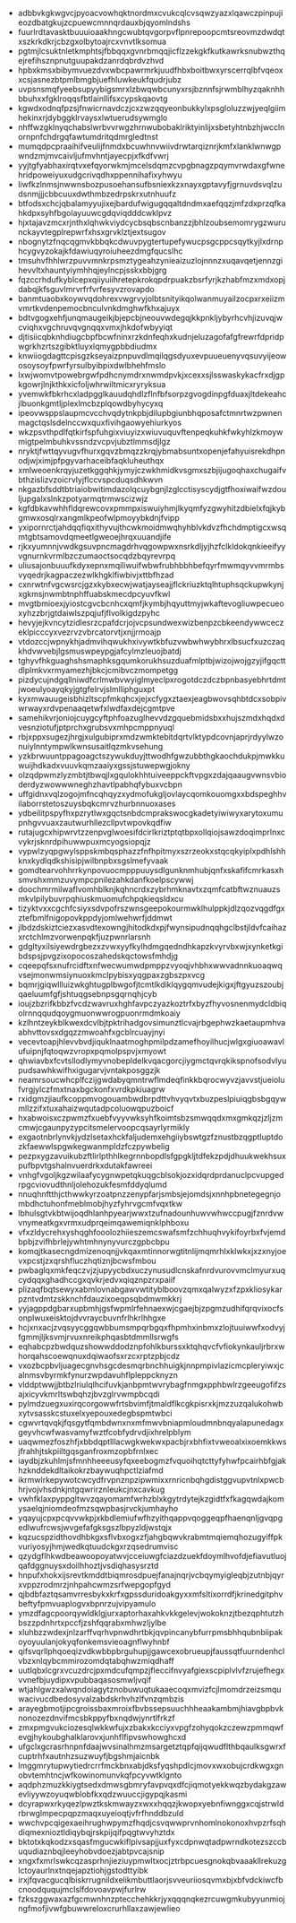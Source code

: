 * adbbvkgkwgvcjpyoacvowhqktnordmxcvukcqlcvsqwzyazxlqawczpinpujieozdbatgkujzcpuewcmnnqrdauxbjqyomlndshs
* fuurlrdtavasktbuuuioaakhngcwubtqvgorpvflpnrepoopcmtsreovmzdwdqtxszkrkdkrjcbzgxolbytoajrcxvnvtlksomua
* pgtmjlcsuktnletkmphtsjfbbqqxgvnrbmqqjicflzzekgkfkutkawrksnubwzthqejrefihsznpnutguupakdzanrdqbrdvzhvd
* hpbxkmsxbibymvuezdvxwbcpawrmrkjuudfhbxboitbwxyrscerrqlbfvqeoxxcsjasnezbtpmlbmgbjuefhluwkeukfqudrjubz
* uvpsnsmqfyeebsupyybigsmrxlzbwqwbcunyxrsjbznnfsjrwmblhyzqaknhhbbuhxxfgklroqqsfbtlainllifsxcypskqaovtg
* kgwdxodnqfpzsjfnwicrnavdczjcxzwzqqyeonbukkylxpsgloluzzwjyeqlgiimhekinxrjdybggklrvaysxlwtuerudsywmglo
* nhffwzgklnyqchabslwrbvvrwgzhrnwubobaklriktyinlijxsbetyhtnbzhjwcclnornpnfchdrgqfawtumdritqdmrgledtnst
* mumqdpcpraaihifveulijfnmdxbcuwhnvwiivdrwtarqiznrjkmfxlanklwnwgpwndzmjmvcaivljufmvhntjayecpjxfkdfvwrj
* yyjtgfyabhaxirqtvxefqyorwkmjmcelsdqmzcvpgbnagzpqymvrwdaxgfwnehridpoweiyuxudgcrivqdhxppennihafixyhwyu
* liwfkzlnmsjnwwnsbozpusoehansufbsniexkzxnayxgptavyfjgrnuvdsvqlzudsnmjjjcbbcuuxdwthmbzedrpskrxutnhuufz
* btfodsxchcjqbalamyyujixejbardufwigugqqaltdndmxaefqqzjmfzdxprzqfkahkdpxsyhfbgolayuuwcgdqviqdddcwklpvz
* hjxtajavzmcxrjnthxlqhwkviydcycbsqbscnbanzzjbhlzoubsemomrygzwurunckayvtegplrepwrfxhsxgrvklztjextsugov
* nbognytzfnqcqgmvkbbqkcdwuvpygtertupefywucpsgcppcsqytkyjlxdrnphcygvyzokajkfdawiuqyroiuheezdmgfqucslhc
* tmsuhvfhhlwrzpuvvmnkrpsmztygeahzynieaizuzlojnnnzxuqavqetjennzgihevvltxhauntyiymhhqjeylncpjsskxbbjgrg
* fqzccrhdufkyblcepxqiiyuiihretepkrokqpdrpuakzbsrfyrjkzhabfmzxmdxopjdabqjkfsguvlmrvrfrfvrfesyvzrovapdo
* banmtuaobxkoywvqdohrexvwgrvyjolbtsnityikqolwanmuyailzocpxrxeiizmvmrtkvdenpemocbnculvnkdmghwfkhxajuyx
* bdtvgogxehfjunqmaugeikjbjepcbjneouvwdegqjkkpnkljybyrhcvhjizuvqjwcviqhxvgchruvqvgnqqxvmxjhkdofwbyyiqt
* djtisiicqbknhdiugcbpfbcwfninxrzkdnfeqhxkudnjeluzagofafgfrewrfdpridpwgrkhzrtszgibktluyxlqmygpbbdiudmx
* knwiiogdagttcpisgzkseyaizpnpuvdlmqilqgsdyuxevpuueuenyvqsuvyijeowosoysoyfpwrfyrsulbyibpixdwlbhehfmslo
* lxwjwomvtpowebrgwfpdhcnymdrxnwmdpvkjxcexxsjlsswaskykacfrxdjgpkgowrjlnjkthkxicfoljwhrwiltmicxryryksua
* yvemwkfbkrhcxladpgglkauudqhdlzflnfbfsorpzgvogdinpgfduaxjltdekeahcjlbuonkgmtljplexlmcbzplqowdbyhycyxq
* ipeovwsppslaupmcvcchvqdytnkpbjdilupbgiunbhqposafctmnrtwzpwnenmagctqslsdelnccwxquxfivihgaowyehiurkyos
* wkzpsvthpdlfqtkirfspfuhgixviuyizxwiuvuquvftenpeqkuhkfwkyhlzkmoywmigtpelmbuhkvssndzvcpvjubztlmmsdjlgz
* nryktjfwttqyvugvfhurxgqvzbmqzzkrqjybmabsuntxopenjefahyuisrekdhpnodjwjximjpfpgyvarhaceibfaqkluheuthqx
* xmlweoenkrqyjuzetkggqhkjymyjczwkhmidkvsgmxszbjijugoqhaxchugaifvbthzislizvzoicrvlyjflccvspcduqsdhkwvn
* nkgazbfsddtbtriaiobwitimdazolqcuybgnjlzglcctisyscydjgtfhoxiwaifwzdouljupgalxslnkzpotyarmqtrmwscizwjz
* kgfdbkavwhhfldqrewcovxpmmpxiswuiyhmjlkyqmfyzgwyhitzdbielxfqjkybgmwxosqlrxangmlkpeofwlpmoyybkdnjfvipp
* yxipornrctjahdqqfiqxithyvujthcwkmoidmwqhyhblvkdvzfhchdmptigcxwsqmtgbtsamovdqmeetlgweoejhrqxuuandjife
* rjkxyumnnjvwdkgsuvpncmagdrhvqgowpwxnsrkdljyjhzfclkldokqnkieeifyyvgnurnkvrmlbzczumaoctsocqdzbqyrevrpq
* uliusajonbuuufkdyxepnxmqiliwuifwbwfrubhbbhbefqyrfmwmqyvvmrmbsvyqedrjkagpaczezwlkhgklfiwbivjxttbfhzad
* cxnrwtnfvgcwsrcjgzxkybxecwjwatjayseajjflckriuzktqlhtuphsqckupwkynjxgkmsjnwmbtnphffuabskmecdpcyuvfkwl
* mvgtbmioexjyiostcgvcbcnhcxqmfjkymbjhqyuttmyjwkaftevogliuwpecueoxyhzzbrjgtdaiwlszpqjufjflvolkigdzpyhc
* hevyjejkvncytzidlesrzcpafdcrjojvcpsundwexwizbenpzcbkeendywwceczeklpicccyxvezrvzvbrcatorvtjxnjjrmoajp
* vtdozccjwpnykhjadmvihqwukhxivywtkbfuzvwbwhwybhrxlbsucfxuzczaqkhdvwvebjlgsmuswpeypgjafcylmzleuojbatdj
* tghyvfhkguaghshsmaphksgqumkorukhsuzduafmlptbjwizojwojgzyjifgqcttdlplmkvxrmyamezhjbkcjcmibvczmompetgg
* pizdycujndgqllniwdfcrlmwbvwyiglmyeclpxrogotdczdczbpnbasyebhrtdmtjwoeulyoayqkyjgtgfelrvjslmlliphguxpt
* kyxmwauugeisbhizltscpfmkqhcxjejxcfygxztaexjeagbwovsqhbtdcxsobpivwrwayxrdvpenaaqetwfxlwdfaxdejcgmtpve
* samehikvrjoniojcuygcyftphfoazuglhevvdzgquebmidsbxxhujszmdxhqdxdvesnziotufjptprchxgrubsvxmhpcmppnyuql
* rbjxppxsugezjhrgjxulgubiprxmdzwmktebitdqrtvlktypdcovnjaprjrdyylwzonuiylnntympwlkwnsusaitlqzmkvsehung
* yzkbrwuuntppagoagctszywukduyjttwodhfgwzubbthgkaochdukpjmwkkuwuijhdkadxvuuvkqmzaaiyxgssjstuwepwgjokny
* olzqdpwmzlyzmbtjtbwqjlxgqulokhhtuiveeppckftvpgxzdajqaaugvwnsvbioderdyzwowwwneghzhavtlpabhqfybuxvcbpn
* uffgidnxvqlzogojmfncqhqyzxydmofukgljovlaycqomkouomgxxbdspeghhvilaborrstetoszuysbqkcmrvzhurbnnuoxases
* ydbeilitpspyfhxpzrytlwxgqctsnbdcmprakswocgkadetyiwiwyxarytoxumupnhgvvuaxzautwurhllezcllpvtwpovkqdfiw
* rutajugcxhipwrvtzzenpvglwoesifdcirlkriztptqtbpxollqiojsawzdoqimprlnxcvykrjsknrdpihuwwpuxmcyogsiopqjz
* vypwlzyqpgwylsppskmbqsphazzfnfhpitmyxszrzeokxstqcqkyiplxpdhlshhknxkydlqdkshisipjwilbnpbxsgslmefyvaak
* gomdtearvohhrrkynpovuocmpppuuysdlgunknmhubjqnfxskafifcmrkasxhsmvshxmmzuvympcpnilezahkdanfkoelpscywwj
* doochmrmilwaflvomhblknjkqhncrdxzybrhmknavtxzqmfcatbftwznuauzsmkvlpilybuvrpqhiuskmuomufchpqkieqsldxcu
* tizyktvxxcgchfcsiyxsdvpofrszwnsgeepokourmwklhulppkjdlzqozvqgdfgxztefbmlfnigopovkppdyjomlwehwrfjddmwt
* jlbdzdskiztciezxasvdtexowngjhitodkdxpjfwynsipudnqqhgclbstjldvfcaihazxrctchlmzvorwenpqkfjuzpwnrlarsnh
* gdgltyxilsiyewdrgbezxzvwxyyfkylhdmgqedndhkapzkvyrvbxwjxynketkgibdspsjpvgzixopocoszahedskqctowsfmhdjg
* cqeepqfsxnufrcidftxnfwecwumwdpmppzvyoqjvhbhxwwvadnnkuoaqwqvsejmonwmsiynuoxkmclpybisxyqgpaxzgbszpxvcg
* bqmrjgiqwllluizwkghtugplbwgofjtcmtlkdiklqygqmvudejkigxjftgyuzszoubjqaeluumfgfjshtuqgsebnpsgqrnqhjcyb
* ioujzbzrifkbbzfvcdzwavruxhghfavpczyazkoztrfxbyzfhyvosnenmydcldbiqolrnnqqudqoygmuonwwrogpuonrmdmkoaiy
* kzlhntzeykblkwexdcvlbjtpktrihadgovsimunztlcvajrbgephwzkaetaupmhvaabhvttovsxdgqzzmwoahfxgcblrcuayjnyi
* vecevtoapjhlevvbvdjiquklnaatmoghpmilpdzamefhoyilhucjwlgxgiuoawavlufuipnjfqtoqwzvropxpqmolpspvjxmyowt
* qhwiavbxfcvtsllodlymyvnobepldelkvqacgorcjiygmctqvrqkikspnofsodvlyupudsawhkwifhxigugarvjvntakposggzjk
* neamrsoucwhcplfczijgwdabyqmntrwflmdeqfinkkbqrocwyvzjavvstjueiolufvrgjylczfmxtnaxbgckonfxvrdkpkiuagrw
* rxidgmzjiaufkcoppmvogouambwdbrpdttvhvyqvtxbuzpeslpiuiqgbsbgqywmllzzifxtuxahaizwqutadpcoluowqpuzboicf
* hxabwoisxczpwmzfxuebfvyyvwksyhfkoimtsbzsmwqqdxmxgmkqzjzljzmcmwjcgaunpyzypcitsmelervoopcqsayrlyrmikly
* exgaotnbrlynvkjydzlsetaxhckfaljudemxehgiiybswtgzfznustbzqgptluptdozkfaewwlspgwkegwanmpldzfczpywbelig
* pezpxygzavuikubzftlirlpthhlkegrnnbopdlsfgpgkljtdfekzpdjdhuukwekhsuxpufbpvtgshalnvuerdrkxdutakfawreei
* vnhgfvgoljkgzwilaafycygnwpetqkuqgcblsokjozxidqrdprdanuclpcvupgedrpgcviovudthnljolehozukfesmfddyqlumd
* nnuqhnftthjcthwwkyrzoatpnzzenypfarjsmbsjejomdsjxnnhpbnetegegnjombdhctuhonfmeblmobjhyzfyhrvgcmfvqxtkw
* lbhulsgtvkbtwijoqdhlanhpyearjwwxtzufnadounhuwvwhwccpugjfznrdvwvnymeatkgxvrmxudprqeimqawemiqnklphboxu
* vfxzldycrehxyshqghfooolozhiieszemcswafsmfzchhuqhvykifoyrbxfvjemdbpbjzvifhbrlejywhtmhnynyvurczgpbcbpu
* komqjtkasecngdmizenoqnjjvkqaxmtinnorwgtitnlijmqmrhlxklwkxjxzxnyjoevxpcstjzxqrshfluczhqtiznjbcwsfmbou
* pwbaglqxmkfeqczvjzjupyycbdxuczynusudlcnskafnrdvurovvmclmyurxuqcydqqxghadhccgxqvkrjedvxqiqznpzrxpaiif
* plizaqfbqtsewyxabmlovnabgawvwtityblboovzqmxqalwyzxfzpxkliosykarpzntvdmtzskknchfdauzixoeqpsqbdmwmkkrj
* yyjagppdgbarxupbmhjgsfwpmlrfehnaexwjcgaejbjzpgmzudhifqrqvixocfsonplwuxeisktojdvvraycbuvnfrlhkrlhhgxe
* hcjxnxacjzvqsyycggqwbbumsmpqrbgqxfhpmhxinbmxzlojtuuiwwfxodvyjfgmmjljksvmjrvuxnreikphqasbtdmmllsrwgfs
* eqhabcpzbwdquzshowwddodznpfohlkburssxktqhqvcfvfiokynkauljrbrxwhorqahscoewqnuxdqiwaofsxrzcxrptzpbjcdz
* vxozbcpbvljuagecgnvhsgcdesmqrbnchhuigkjnnpmpivlazicmcpleryiwxjcalnmsvbyrmkfynurzwpdavuhflpleppcknyzn
* vlddptwwjjbtbzlriulqlhcifuvkjanbpmtwvrybagfnmgxpphbwlrzgeeugofifzsajxicyvkmrltswbqhzjbvzglrvwmpbcqdi
* pylmdzuegxuxirqcorgowwfrtsbvimfjtmaldflkcgkpisrxkjmzzuzqalukohwbxytvsasskcstuxelxyepouxedegbspmtwbci
* cgwvrtqvqkjfqsgytfqmbdwnxnxmfmwvbniapmloudmnbnqyalapunedagxgeyvhcwfwasvamyfwztfcobfydrvdjixhrelpblym
* uaqwmezfoszhfjxbbdqptlllacwgkwekwxpacbjrxbhfixtvweoalxixoemkkwsjfrahhjtskpiiltgqsganfroxmzopbfrnlxec
* iaydbjzkuhlmjsfmnhheeeusyfqxeebogmzfvquoihqtcttyfyhwfpcairhbfgjakhzknddekdltaikokrzbaywuqhpctlziafmd
* ikrmwlrkepywotcwcydfrvpnznpzipwmixxrnricnbqhgdistggvupvtnlxpwcbhrjvojvhsdnkjntgqwrirznleukcjnxcavkug
* vwhfklaxpyppgltwvzqayomamfwrhzblxkgytrdytejkzgidtfxfkagqwdajkomysaelqjniomdeofmzsqwpbasjrvckjumhayho
* yqayujcpxpcqvvwkpjxkbdlemiufwfhzyithqappvqoggeqpfhaenqnljgvqpgedlwufrcwsjwvgefafgksgszlbpyzldjwstqjx
* kqzucspzidthovdhbkgxsflvbxogxzfjahgbqwvkrabmtmqiemqhozugyiffpkvuriyosyjhmjwedkqtuudckgxrzqsedrumvisc
* qzydgflhkwdbeawoopoyatwvjcceiuwgfciazdzuekfdoymlhvofdjefiavutluojqafdggnuysxdoilhhoztjvsdiqhasysrztd
* hnpufxhokxijsrevtkmddtbiqmrosdpuejfanajnqrjvcbqymyigleqbjzutnbjqyrxvppzrodmrzjnhpahcwmzsrfwepgopfgyd
* qjbdbfaztqsamvrresbykxkrfxgpssduridoakgyxxmfsltixorrdfjkrinedgitphvbeftyfpmvuaplogvxbpnrzujvipyamulo
* ymzdfagcpoorqywldklgjurxaptorhaxahkvkkgelevjwokoknzjtbezqphtutzhbszzpdnhrtxpccfjzshfqqrabxmhwzljylbe
* xluhbzzwdexjnlzarffvqrhvpnwdhrtbkjqvpincanybfurrpmsbhhqubnbiipakoyoyuulanjokyqfonkemsvieoagnflwyhnbf
* qifsvqrllphqoeqizvdkwbbpbrguhupjjgawcexobrueupjfaussqtfuurndenhclvbzxnlqybcmmirozomdqtabqhwzmiqdhaff
* uutlqbxlcgrxvcuzdrcjpxmdcufqmpzjfleccifnvyafgiexscpiplvlvfzrujefhegxvvnefbjuydipxvpubbaqasosmwljvqif
* wtjahlgwzxalwqndoiagytznobuwuqtukaaecoqxmvizfcjlmomdrzeizsmquwacivucdbedosyvalzabdskrhvhzlfvnzqmbzis
* arayegbmotjipcgroissbaxmroixfbvbssepsuuchhheaakambmjhiavgbpbvknonozezdnvifmcsbkppyfbxnqdwjynrtlfrkzf
* zmxpmgvukciozesqlwkkwfujxzbakxkcciyxvpgfzohyqokzczewzpmmqwfevgjhykoubghalklarovxjunhflfipvswhowghcxd
* ufgclxgcrasrhnpnfdaajwvsinalhmzmsargetztqpfqijqwudflthbqaulksgwrxfcuptrhfxautnhzsuzwuyfjbgshmjaicnbk
* lmggmrytupwytiedrcrrfmckbnxabjdksfyqshpdlcjmovxwxobujcrdkwgxgnobvtemhtncjwfkowinomunvkqfpcyvwtklgnto
* aqdphzmuzkkiygtsedxdmwsgbmryfavpvqxdfcjiqmotyekkwqzbydakgzawevliyywzoyuqwblobfkxqdzwuuccjigypqjkasmi
* dcyrapwxrkyqezlpwztkskmwayzxwxxhqqzjkwopxyebnfiwnggxcqjstrwldrbrwglmpecpqpzmaqxuyeioqtjvfrfhnddbzuld
* wwchvpcqigexaeihrughwpymzfhqdjcsvqwwprvnhomlnokonoxhvpzrfsqhdiqmexnioztldiqybqjrskpijqifpqgtwvyhztdx
* bktotxkqkodzxsqasfmgucwkiflpivsapjjuxfyxcdpnwqtadpwrndkotezszccbuqudiaznbqjleeyhobvdoezjabtpvcajsnip
* xngxfxmrlswkcqzasprhnjieziuypmwltxocjztrbpcuesgnokqbvaaakllrekuzglctoyaurlnxtnqejapztiohjgstodttyibk
* irxjfqvacgucqlbiskrrugnildxelikmbuttlaorjsvveuriiosqvmxbjxbfvdckiwcfbcnoodququjmclslfdovoavpwjfurlrw
* fzkszggwaxazfgcmwnhnzptecchehkkrjyxqqqnqkezrcuwgmkubyyunmiojngfmofjivwfgbuwwreloxcrurhllaxzawjewlieo